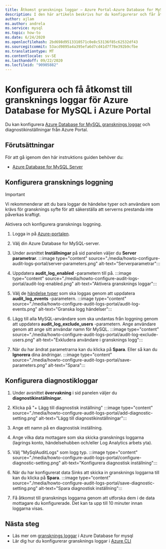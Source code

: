```yaml
---
title: Åtkomst gransknings loggar – Azure Portal-Azure Database for MySQL
description: I den här artikeln beskrivs hur du konfigurerar och får åtkomst till gransknings loggarna i Azure Database for MySQL från Azure Portal.
author: ajlam
ms.author: andrela
ms.service: mysql
ms.topic: how-to
ms.date: 6/24/2020
ms.openlocfilehash: 2bd698d9513310571c0e8c53136f85c62532df43
ms.sourcegitcommit: 53acd9895a4a395efa6d7cd41d7f78e392b9cfbe
ms.translationtype: MT
ms.contentlocale: sv-SE
ms.lasthandoff: 09/22/2020
ms.locfileid: "90905882"
---
```

# <a name="configure-and-access-audit-logs-for-azure-database-for-mysql-in-the-azure-portal"></a>Konfigurera och få åtkomst till gransknings loggar för Azure Database for MySQL i Azure Portal

Du kan konfigurera [Azure Database for MySQL gransknings loggar](concepts-audit-logs.md) och diagnostikinställningar från Azure Portal.

## <a name="prerequisites"></a>Förutsättningar

För att gå igenom den här instruktions guiden behöver du:

- [Azure Database for MySQL Server](quickstart-create-mysql-server-database-using-azure-portal.md)

## <a name="configure-audit-logging"></a>Konfigurera gransknings loggning

>[!IMPORTANT]
> Vi rekommenderar att du bara loggar de händelse typer och användare som krävs för gransknings syfte för att säkerställa att serverns prestanda inte påverkas kraftigt.

Aktivera och konfigurera gransknings loggning.

1. Logga in på [Azure-portalen](https://portal.azure.com/).

1. Välj din Azure Database for MySQL-server.

1. Under avsnittet **Inställningar** på sid panelen väljer du **Server parametrar**.
    :::image type="content" source="./media/howto-configure-audit-logs-portal/server-parameters.png" alt-text="Serverparametrar":::

1. Uppdatera **audit_log_enabled** -parametern till på.
    :::image type="content" source="./media/howto-configure-audit-logs-portal/audit-log-enabled.png" alt-text="Aktivera gransknings loggar":::

1. Välj de [händelse typer](concepts-audit-logs.md#configure-audit-logging) som ska loggas genom att uppdatera **audit_log_events** -parametern.
    :::image type="content" source="./media/howto-configure-audit-logs-portal/audit-log-events.png" alt-text="Granska logg händelser":::

1. Lägg till alla MySQL-användare som ska undantas från loggning genom att uppdatera **audit_log_exclude_users** -parametern. Ange användare genom att ange sitt användar namn för MySQL.
    :::image type="content" source="./media/howto-configure-audit-logs-portal/audit-log-exclude-users.png" alt-text="Exkludera användare i gransknings logg":::

1. När du har ändrat parametrarna kan du klicka på **Spara**. Eller så kan du **Ignorera** dina ändringar.
    :::image type="content" source="./media/howto-configure-audit-logs-portal/save-parameters.png" alt-text="Spara":::

## <a name="set-up-diagnostic-logs"></a>Konfigurera diagnostikloggar

1. Under avsnittet **övervakning** i sid panelen väljer du **diagnostikinställningar**.

1. Klicka på "+ Lägg till diagnostisk inställning" :::image type="content" source="./media/howto-configure-audit-logs-portal/add-diagnostic-setting.png" alt-text="Lägg till diagnostikinställningar":::

1. Ange ett namn på en diagnostisk inställning.

1. Ange vilka data mottagare som ska skicka gransknings loggarna (lagrings konto, händelsehubben och/eller Log Analytics arbets yta).

1. Välj "MySqlAuditLogs" som logg typ.
:::image type="content" source="./media/howto-configure-audit-logs-portal/configure-diagnostic-setting.png" alt-text="Konfigurera diagnostisk inställning":::

1. När du har konfigurerat data Sinks att skicka in gransknings loggarna till kan du klicka på **Spara**.
:::image type="content" source="./media/howto-configure-audit-logs-portal/save-diagnostic-setting.png" alt-text="Spara diagnostisk inställning":::

1. Få åtkomst till gransknings loggarna genom att utforska dem i de data mottagare du konfigurerade. Det kan ta upp till 10 minuter innan loggarna visas.

## <a name="next-steps"></a>Nästa steg

- Läs mer om [gransknings loggar](concepts-audit-logs.md) i Azure Database for mysql
- Lär dig hur du konfigurerar gransknings loggar i [Azure CLI](howto-configure-audit-logs-cli.md)